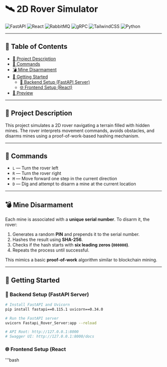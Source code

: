 # 🛰️ 2D Rover Simulator

![FastAPI](https://img.shields.io/badge/FastAPI-0.115.1-green)
![React](https://img.shields.io/badge/React-19%2B-blue)
![RabbitMQ](https://img.shields.io/badge/RabbitMQ-Messaging-orange)
![gRPC](https://img.shields.io/badge/gRPC-Protocol-lightgrey)
![TailwindCSS](https://img.shields.io/badge/TailwindCSS-3.4%2B-teal)
![Python](https://img.shields.io/badge/Python-3.11%2B-yellow)

---

## 📑 Table of Contents


- [📜 Project Description](#-project-description)
- [🧭 Commands](#-commands)
- [💣 Mine Disarmament](#-mine-disarmament)
- [🚀 Getting Started](#-getting-started)
  - [🔧 Backend Setup (FastAPI Server)](#-backend-setup-fastapi-server)
  - [🌐 Frontend Setup (React)](#-frontend-setup-react)
- [📸 Preview](#-preview)

---

## 📜 Project Description

This project simulates a 2D rover navigating a terrain filled with hidden mines. The rover interprets movement commands, avoids obstacles, and disarms mines using a proof-of-work-based hashing mechanism.

---

## 🧭 Commands

- `L` — Turn the rover left
- `R` — Turn the rover right
- `M` — Move forward one step in the current direction
- `D` — Dig and attempt to disarm a mine at the current location

---

## 💣 Mine Disarmament

Each mine is associated with a **unique serial number**. To disarm it, the rover:

1. Generates a random **PIN** and prepends it to the serial number.
2. Hashes the result using **SHA-256**.
3. Checks if the hash starts with **six leading zeros (`000000`)**.
4. Repeats the process until successful.

This mimics a basic **proof-of-work** algorithm similar to blockchain mining.

---

## 🚀 Getting Started

### 🔧 Backend Setup (FastAPI Server)

```bash
# Install FastAPI and Uvicorn
pip install fastapi==0.115.1 uvicorn==0.34.0

# Run the FastAPI server
uvicorn Fastapi_Rover_Server:app --reload

# API Root: http://127.0.0.1:8000
# Swagger UI: http://127.0.0.1:8000/docs
```
### 🌐 Frontend Setup (React
'''bash


